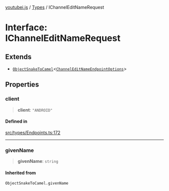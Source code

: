[youtubei.js](../../../README.md) / [Types](../README.md) / IChannelEditNameRequest

# Interface: IChannelEditNameRequest

## Extends

- [`ObjectSnakeToCamel`](../type-aliases/ObjectSnakeToCamel.md)\<[`ChannelEditNameEndpointOptions`](../type-aliases/ChannelEditNameEndpointOptions.md)\>

## Properties

### client

> **client**: `"ANDROID"`

#### Defined in

[src/types/Endpoints.ts:172](https://github.com/LuanRT/YouTube.js/blob/305a398158a6cac82e6ef288fed4bf1661c89d52/src/types/Endpoints.ts#L172)

***

### givenName

> **givenName**: `string`

#### Inherited from

`ObjectSnakeToCamel.givenName`
